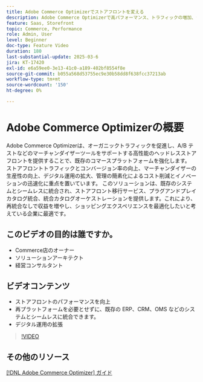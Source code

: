 ```yaml
---
title: Adobe Commerce Optimizerでストアフロントを変える
description: Adobe Commerce Optimizerで高パフォーマンス、トラフィックの増加、シームレスな統合を実現してストアフロントを強化する方法を説明します。
feature: Saas, Storefront
topic: Commerce, Performance
role: Admin, User
level: Beginner
doc-type: Feature Video
duration: 180
last-substantial-update: 2025-03-6
jira: KT-17420
exl-id: e6a59ee0-3e13-41c0-a189-402bf8554f8e
source-git-commit: b055a568d53755ec9e30b58dd8f638fcc37213ab
workflow-type: tm+mt
source-wordcount: '150'
ht-degree: 0%

---
```


# Adobe Commerce Optimizerの概要

Adobe Commerce Optimizerは、オーガニックトラフィックを促進し、A/B テストなどのマーチャンダイザーツールをサポートする高性能のヘッドレスストアフロントを提供することで、既存のコマースプラットフォームを強化します。 ストアフロントトラフィックとコンバージョン率の向上、マーチャンダイザーの生産性の向上、デジタル運用の拡大、管理の簡素化によるコスト削減とイノベーションの迅速化に重点を置いています。 このソリューションは、既存のシステムとシームレスに統合され、ストアフロント移行サービス、プラグアンドプレイカタログ統合、統合カタログオーケストレーションを提供します。これにより、再統合なしで収益を増やし、ショッピングエクスペリエンスを最適化したいと考えている企業に最適です。

## このビデオの目的は誰ですか。

* Commerce店のオーナー
* ソリューションアーキテクト
* 経営コンサルタント

## ビデオコンテンツ

* ストアフロントのパフォーマンスを向上
* 再プラットフォームを必要とせずに、既存の ERP、CRM、OMS などのシステムとシームレスに統合できます。
* デジタル運用の拡張

>[!VIDEO](https://video.tv.adobe.com/v/3450226?learn=on)

## その他のリソース

[[!DNL Adobe Commerce Optimizer]  ガイド ](https://experienceleague.adobe.com/ja/docs/commerce/optimizer/overview)
